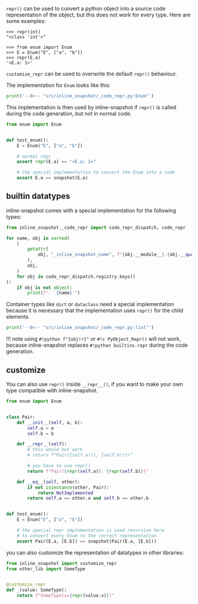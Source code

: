 


`repr()` can be used to convert a python object into a source code representation of the object, but this does not work for every type.
Here are some examples:
```pycon
>>> repr(int)
"<class 'int'>"

>>> from enum import Enum
>>> E = Enum("E", ["a", "b"])
>>> repr(E.a)
'<E.a: 1>'
```

`customize_repr` can be used to overwrite the default `repr()` behaviour.

The implementation for `Enum` looks like this:

``` python exec="1" result="python"
print('--8<-- "src/inline_snapshot/_code_repr.py:Enum"')
```

This implementation is then used by inline-snapshot if `repr()` is called during the code generation, but not in normal code.

<!-- inline-snapshot: create fix first_block outcome-passed=1 -->
``` python
from enum import Enum


def test_enum():
    E = Enum("E", ["a", "b"])

    # normal repr
    assert repr(E.a) == "<E.a: 1>"

    # the special implementation to convert the Enum into a code
    assert E.a == snapshot(E.a)
```

## builtin datatypes

inline-snapshot comes with a special implementation for the following types:

``` python exec="1"
from inline_snapshot._code_repr import code_repr_dispatch, code_repr

for name, obj in sorted(
    (
        getattr(
            obj, "_inline_snapshot_name", f"{obj.__module__}.{obj.__qualname__}"
        ),
        obj,
    )
    for obj in code_repr_dispatch.registry.keys()
):
    if obj is not object:
        print(f"- `{name}`")
```

Container types like `dict` or `dataclass` need a special implementation because it is necessary that the implementation uses `repr()` for the child elements.

``` python exec="1" result="python"
print('--8<-- "src/inline_snapshot/_code_repr.py:list"')
```

!!! note
    using `#!python f"{obj!r}"` or `#!c PyObject_Repr()` will not work, because inline-snapshot replaces `#!python builtins.repr` during the code generation.

## customize

You can also use `repr()` inside `__repr__()`, if you want to make your own type compatible with inline-snapshot.

<!-- inline-snapshot: create fix first_block outcome-passed=1 -->
``` python
from enum import Enum


class Pair:
    def __init__(self, a, b):
        self.a = a
        self.b = b

    def __repr__(self):
        # this would not work
        # return f"Pair({self.a!r}, {self.b!r})"

        # you have to use repr()
        return f"Pair({repr(self.a)}, {repr(self.b)})"

    def __eq__(self, other):
        if not isinstance(other, Pair):
            return NotImplemented
        return self.a == other.a and self.b == other.b


def test_enum():
    E = Enum("E", ["a", "b"])

    # the special repr implementation is used recursive here
    # to convert every Enum to the correct representation
    assert Pair(E.a, [E.b]) == snapshot(Pair(E.a, [E.b]))
```

you can also customize the representation of datatypes in other libraries:

``` python
from inline_snapshot import customize_repr
from other_lib import SomeType


@customize_repr
def _(value: SomeType):
    return f"SomeType(x={repr(value.x)})"
```
